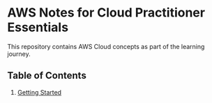 # AWS Notes for Cloud Practitioner Essentials

This repository contains AWS Cloud concepts as part of the learning journey.

## Table of Contents

1. [Getting Started](https://github.com/ashikkumar23/aws-notes-cpe/blob/master/Introduction_to_AWS/Getting%20Started.md)
